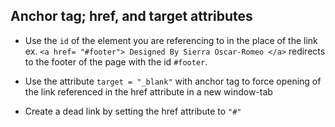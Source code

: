 ## Anchor tag; href, and target attributes
- Use the `id` of the element you are referencing to in the place of the link
ex.  `<a href= "#footer"> Designed By Sierra Oscar-Romeo </a>`
redirects to the footer of the page with the id `#footer`.

- Use the attribute `target = "_blank"` with anchor tag to force opening of the link referenced in the href attribute in a new window-tab

- Create a dead link by setting the href attribute to `"#"`
